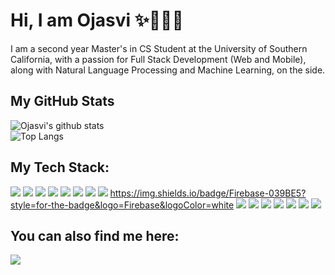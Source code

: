 # Hi, I am Ojasvi :sparkles:👩🏻‍💻
I am a second year Master's in CS Student at the University of Southern California, with a passion for Full Stack Development (Web and Mobile), along with Natural Language Processing and Machine Learning, on the side. 
## My GitHub Stats
![Ojasvi's github stats](https://github-readme-stats.vercel.app/api?username=ojasvinaik13&count_private=true&show_icons=true&theme=tokyonight)     
![Top Langs](https://github-readme-stats.vercel.app/api/top-langs/?username=ojasvinaik13&layout=compact&theme=tokyonight&card_width=445)
## My Tech Stack:
<img src="https://img.shields.io/badge/HTML5-E34F26?style=for-the-badge&logo=html5&logoColor=white"> <img src="https://img.shields.io/badge/CSS3-1572B6?&style=for-the-badge&logo=css3&logoColor=white"> <img src="https://img.shields.io/badge/javascript%20-%23323330.svg?&style=for-the-badge&logo=javascript&logoColor=%23F7DF1E"> <img src="https://img.shields.io/badge/bootstrap%20-%23563D7C.svg?&style=for-the-badge&logo=bootstrap&logoColor=white"> <img src="https://img.shields.io/badge/Angular-DD0031?style=for-the-badge&logo=angular&logoColor=white"> <img src="https://img.shields.io/badge/Node.js-43853D?style=for-the-badge&logo=node.js&logoColor=white"> <img src="https://img.shields.io/badge/Express.js-404D59?style=for-the-badge"> <img src="https://img.shields.io/badge/-mongodb-green?style=for-the-badge&logo=mongodb&logoColor=white"> https://img.shields.io/badge/Firebase-039BE5?style=for-the-badge&logo=Firebase&logoColor=white <img src="https://img.shields.io/badge/Flask-000000?style=for-the-badge&logo=flask&logoColor=white"> <img src="https://img.shields.io/badge/Flutter-02569B?style=for-the-badge&logo=flutter&logoColor=white"> <img src="https://img.shields.io/badge/Python-14354C?style=for-the-badge&logo=python&logoColor=white"> <img src="https://img.shields.io/badge/Java-ED8B00?style=for-the-badge&logo=openjdk&logoColor=white"> <img src="https://img.shields.io/badge/Unity-100000?style=for-the-badge&logo=unity&logoColor=white"> <img src="https://img.shields.io/badge/Google_Cloud-4285F4?style=for-the-badge&logo=google-cloud&logoColor=white"> <img src="https://img.shields.io/badge/GIT-E44C30?style=for-the-badge&logo=git&logoColor=white">
## You can also find me here:  
<a href="https://www.linkedin.com/in/ojasvi-naik/" target="_blank">
    <img src="https://img.shields.io/badge/linkedin-%230077B5.svg?&style=for-the-badge&logo=linkedin&logoColor=white" />
  </a>
